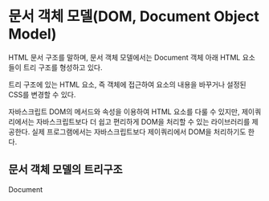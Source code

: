 
# 문서 객체 모델(DOM, Document Object Model)
HTML 문서 구조를 말하며, 문서 객체 모델에서는 Document 객체 아래 HTML 요소들이 트리 구조를 형성하고 있다.

트리 구조에 있는 HTML 요소, 즉 객체에 접근하여 요소의 내용을 바꾸거나 설정된 CSS를 변경할 수 있다.

자바스크립트 DOM의 메서드와 속성을 이용하여 HTML 요소를 다룰 수 있지만, 제이쿼리에서는 자바스크립트보다 더 쉽고 편리하게 DOM을 처리할 수 있는 라이브러리를 제공한다. 실제 프로그램에서는 자바스크립트보다 제이쿼리에서 DOM을 처리하기도 한다.



## 문서 객체 모델의 트리구조

Document
<html>
<head>	<body>
<title>	<meta>	<h3>	<p>	<div>


### ① DOM 기본구조
~~~
<!DOCTYPE html>
<html>
<head>
<meta charset="UTF-8">
<title>페이지 제목</title>
</head>
<body>
<h2>큰 제목</h2>
<p id="result"></p>
</body>
</html>
~~~
html 요소 아래에는 head와 body 요소가 위치하며 그 아래에는 title, meta, h3, p 요소들이 위치하고 있다.

charset과 id는 각각 meta와 p요소의 속성이다. charset은 UTF-8 속성 값을 갖고, id는 result 속성 값을 가진다.


### 요소 내용 삽입과 CSS 조작
~~~
<!DOCTYPE html>
<html>
<head>
<meta charset="UTF-8">
<title>페이지 제목</title>
</head>
<body>
<h2>큰 제목</h2>
<p id="result"></p>
	<script>
        document.getElementById("result").innerHTML = "안녕하세요.";
        document.getElementById("result").style.color = "red";    
    </script>
</body>
</html>
~~~
위와 같이 자바스크립트 코드를 추가하면 innerHTML로 <p>태그로 안녕하세요가 추가된다. 그리고 p태그의 id 속성 값 result에 점(.)으로 접근하여 색상을 red로 지정해 주었다.



## DOM의 이벤트

웹 브라우저에서 DOM의 요소에 마우스를 클릭하는 것과 같은 이벤트가 발생하면 원하는 자바스크립트 코드를 실행하도록 할 수 있다.

- onclick 속성 : 요소에 마우스 클릭 이벤트가 발생하였을 때 이벤트를 처리하는 자바스크립트 함수를 설정하는 데 사용 된다.

- onmouseover 속성 : 마우스가 올려졌을 때 발생되는 이벤트 처리 자바스크립트 함수를 설정하는 데 사용 된다.

- onmouseout 속성 : 마우스가 벗어났을 때 발생되는 이벤트 처리 자바스크립트 함수를 설정하는 데 사용 된다.